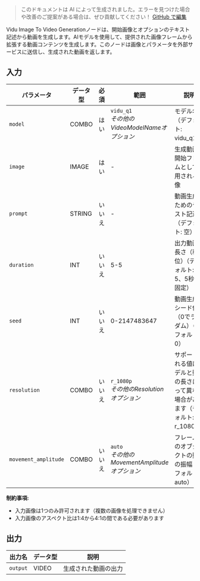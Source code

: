 > このドキュメントは AI によって生成されました。エラーを見つけた場合や改善のご提案がある場合は、ぜひ貢献してください！ [GitHub で編集](https://github.com/Comfy-Org/embedded-docs/blob/main/comfyui_embedded_docs/docs/ViduImageToVideoNode/ja.md)

Vidu Image To Video Generationノードは、開始画像とオプションのテキスト記述から動画を生成します。AIモデルを使用して、提供された画像フレームから拡張する動画コンテンツを生成します。このノードは画像とパラメータを外部サービスに送信し、生成された動画を返します。

## 入力

| パラメータ | データ型 | 必須 | 範囲 | 説明 |
|-----------|-----------|----------|-------|-------------|
| `model` | COMBO | はい | `vidu_q1`<br>*その他のVideoModelNameオプション* | モデル名（デフォルト: vidu_q1） |
| `image` | IMAGE | はい | - | 生成動画の開始フレームとして使用される画像 |
| `prompt` | STRING | いいえ | - | 動画生成のためのテキスト記述（デフォルト: 空） |
| `duration` | INT | いいえ | 5-5 | 出力動画の長さ（秒単位）（デフォルト: 5、5秒で固定） |
| `seed` | INT | いいえ | 0-2147483647 | 動画生成のシード値（0でランダム）（デフォルト: 0） |
| `resolution` | COMBO | いいえ | `r_1080p`<br>*その他のResolutionオプション* | サポートされる値はモデルと動画の長さによって異なる場合があります（デフォルト: r_1080p） |
| `movement_amplitude` | COMBO | いいえ | `auto`<br>*その他のMovementAmplitudeオプション* | フレーム内のオブジェクトの動きの振幅（デフォルト: auto） |

**制約事項:**

- 入力画像は1つのみ許可されます（複数の画像を処理できません）
- 入力画像のアスペクト比は1:4から4:1の間である必要があります

## 出力

| 出力名 | データ型 | 説明 |
|-------------|-----------|-------------|
| `output` | VIDEO | 生成された動画の出力 |
